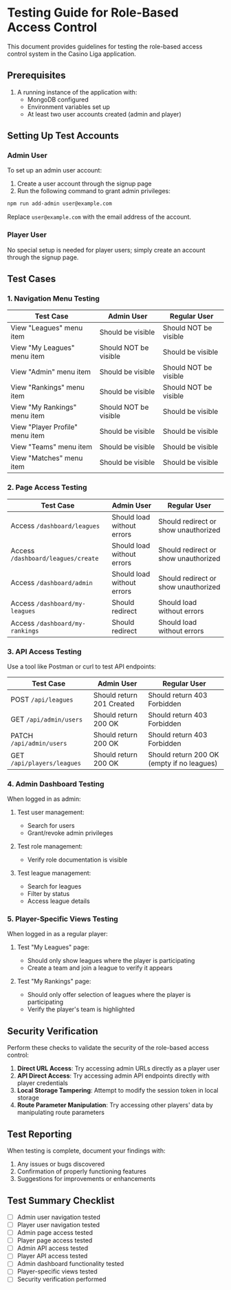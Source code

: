 # Testing Guide for Role-Based Access Control

This document provides guidelines for testing the role-based access control system in the Casino Liga application.

## Prerequisites

1. A running instance of the application with:
   - MongoDB configured
   - Environment variables set up
   - At least two user accounts created (admin and player)

## Setting Up Test Accounts

### Admin User

To set up an admin user account:

1. Create a user account through the signup page
2. Run the following command to grant admin privileges:

```bash
npm run add-admin user@example.com
```

Replace `user@example.com` with the email address of the account.

### Player User

No special setup is needed for player users; simply create an account through the signup page.

## Test Cases

### 1. Navigation Menu Testing

| Test Case | Admin User | Regular User |
|-----------|------------|--------------|
| View "Leagues" menu item | Should be visible | Should NOT be visible |
| View "My Leagues" menu item | Should NOT be visible | Should be visible |
| View "Admin" menu item | Should be visible | Should NOT be visible |
| View "Rankings" menu item | Should be visible | Should NOT be visible |
| View "My Rankings" menu item | Should NOT be visible | Should be visible |
| View "Player Profile" menu item | Should be visible | Should be visible |
| View "Teams" menu item | Should be visible | Should be visible |
| View "Matches" menu item | Should be visible | Should be visible |

### 2. Page Access Testing

| Test Case | Admin User | Regular User |
|-----------|------------|--------------|
| Access `/dashboard/leagues` | Should load without errors | Should redirect or show unauthorized |
| Access `/dashboard/leagues/create` | Should load without errors | Should redirect or show unauthorized |
| Access `/dashboard/admin` | Should load without errors | Should redirect or show unauthorized |
| Access `/dashboard/my-leagues` | Should redirect | Should load without errors |
| Access `/dashboard/my-rankings` | Should redirect | Should load without errors |

### 3. API Access Testing

Use a tool like Postman or curl to test API endpoints:

| Test Case | Admin User | Regular User |
|-----------|------------|--------------|
| POST `/api/leagues` | Should return 201 Created | Should return 403 Forbidden |
| GET `/api/admin/users` | Should return 200 OK | Should return 403 Forbidden |
| PATCH `/api/admin/users` | Should return 200 OK | Should return 403 Forbidden |
| GET `/api/players/leagues` | Should return 200 OK | Should return 200 OK (empty if no leagues) |

### 4. Admin Dashboard Testing

When logged in as admin:

1. Test user management:
   - Search for users
   - Grant/revoke admin privileges
   
2. Test role management:
   - Verify role documentation is visible
   
3. Test league management:
   - Search for leagues
   - Filter by status
   - Access league details

### 5. Player-Specific Views Testing

When logged in as a regular player:

1. Test "My Leagues" page:
   - Should only show leagues where the player is participating
   - Create a team and join a league to verify it appears
   
2. Test "My Rankings" page:
   - Should only offer selection of leagues where the player is participating
   - Verify the player's team is highlighted

## Security Verification

Perform these checks to validate the security of the role-based access control:

1. **Direct URL Access**: Try accessing admin URLs directly as a player user
2. **API Direct Access**: Try accessing admin API endpoints directly with player credentials
3. **Local Storage Tampering**: Attempt to modify the session token in local storage
4. **Route Parameter Manipulation**: Try accessing other players' data by manipulating route parameters

## Test Reporting

When testing is complete, document your findings with:

1. Any issues or bugs discovered
2. Confirmation of properly functioning features
3. Suggestions for improvements or enhancements

## Test Summary Checklist

- [ ] Admin user navigation tested
- [ ] Player user navigation tested
- [ ] Admin page access tested
- [ ] Player page access tested
- [ ] Admin API access tested
- [ ] Player API access tested
- [ ] Admin dashboard functionality tested
- [ ] Player-specific views tested
- [ ] Security verification performed
